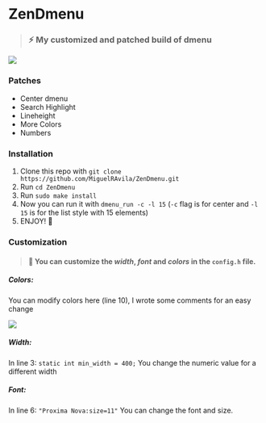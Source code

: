 # ZenDmenu
> ### ⚡  My customized and patched build of dmenu 

![](https://github.com/MiguelRAvila/ZenDmenu/blob/master/rsc/ss.png)

### Patches

- Center dmenu
- Search Highlight
- Lineheight
- More Colors
- Numbers

### Installation

1. Clone this repo with `git clone https://github.com/MiguelRAvila/ZenDmenu.git`
2. Run `cd ZenDmenu`
3. Run `sudo make install`
4. Now you can run it with `dmenu_run -c -l 15` (`-c` flag is for center and `-l 15` is for the list style with 15 elements)  
5. ENJOY! 🚀

### Customization

> #### 🌟 You can customize the *width*, *font* and *colors* in the `config.h` file.

##### Colors:

You can modify colors here (line 10), I wrote some comments for an easy change

![](https://github.com/MiguelRAvila/ZenDmenu/blob/master/rsc/code1.png)

##### Width:

In line 3: `static int min_width = 400;` You change the numeric value for a different width

##### Font:

In line 6: `"Proxima Nova:size=11"` You can change the font and size. 
